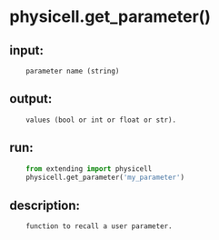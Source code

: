 # physicell.get_parameter()

## input:
```
    parameter name (string)

```

## output:
```
    values (bool or int or float or str).

```

## run:
```python
    from extending import physicell
    physicell.get_parameter('my_parameter')

```

## description:
```
    function to recall a user parameter.
```
